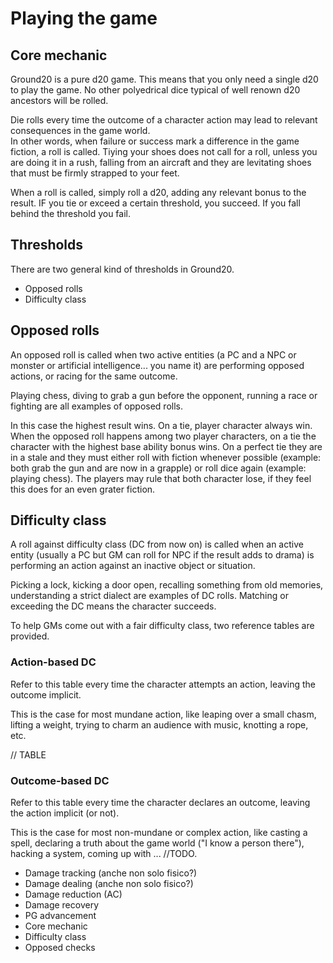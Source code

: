 # Playing the game

## Core mechanic

Ground20 is a pure d20 game. This means that you only need a single d20 to play the game. No other polyedrical dice typical of well renown d20 ancestors will be rolled.

Die rolls every time the outcome of a character action may lead to relevant consequences in the game world.  
In other words, when failure or success mark a difference in the game fiction, a roll is called. Tiying your shoes does not call for a roll, unless you are doing it in a rush, falling from an aircraft and they are levitating shoes that must be firmly strapped to your feet.

When a roll is called, simply roll a d20, adding any relevant bonus to the result. IF you tie or exceed a certain threshold, you succeed. If you fall behind the threshold you fail.

## Thresholds

There are two general kind of thresholds in Ground20.

* Opposed rolls
* Difficulty class

## Opposed rolls

An opposed roll is called when two active entities (a PC and a NPC or monster or artificial intelligence... you name it) are performing opposed actions, or racing for the same outcome.

Playing chess, diving to grab a gun before the opponent, running a race or fighting are all examples of opposed rolls.

In this case the highest result wins. On a tie, player character always win. When the opposed roll happens among two player characters, on a tie the character with the highest base ability bonus wins. On a perfect tie they are in a stale and they must either roll with fiction whenever possible (example: both grab the gun and are now in a grapple) or roll dice again (example: playing chess).
The players may rule that both character lose, if they feel this does for an even grater fiction.

## Difficulty class

A roll against difficulty class (DC from now on) is called when an active entity (usually a PC but GM can roll for NPC if the result adds to drama) is performing an action against an inactive object or situation.

Picking a lock, kicking a door open, recalling something from old memories, understanding a strict dialect are examples of DC rolls. Matching or exceeding the DC means the character succeeds.

To help GMs come out with a fair difficulty class, two reference tables are provided.

### Action-based DC

Refer to this table every time the character attempts an action, leaving the outcome implicit.

This is the case for most mundane action, like leaping over a small chasm, lifting a weight, trying to charm an audience with music, knotting a rope, etc.

// TABLE

### Outcome-based DC

Refer to this table every time the character declares an outcome, leaving the action implicit (or not).

This is the case for most non-mundane or complex action, like casting a spell, declaring a truth about the game world ("I know a person there"), hacking a system, coming up with ... //TODO.


- Damage tracking (anche non solo fisico?)
- Damage dealing (anche non solo fisico?)
- Damage reduction (AC)
- Damage recovery
- PG advancement
- Core mechanic
- Difficulty class
- Opposed checks